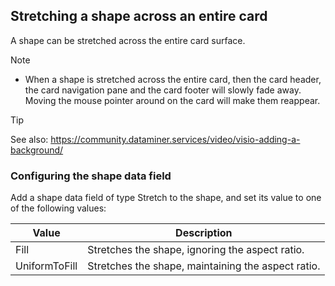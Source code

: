 ## Stretching a shape across an entire card

A shape can be stretched across the entire card surface.

> [!NOTE]
> -  When a shape is stretched across the entire card, then the card header, the card navigation pane and the card footer will slowly fade away. Moving the mouse pointer around on the card will make them reappear.

> [!TIP]
> See also:
> <https://community.dataminer.services/video/visio-adding-a-background/>

### Configuring the shape data field

Add a shape data field of type Stretch to the shape, and set its value to one of the following values:

| Value         | Description                                        |
|---------------|----------------------------------------------------|
| Fill          | Stretches the shape, ignoring the aspect ratio.    |
| UniformToFill | Stretches the shape, maintaining the aspect ratio. |
